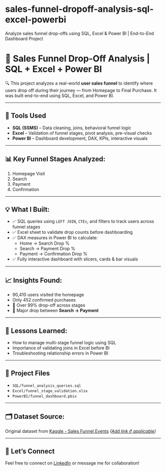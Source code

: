 # sales-funnel-dropoff-analysis-sql-excel-powerbi
Analyze sales funnel drop-offs using SQL, Excel &amp; Power BI | End-to-End Dashboard Project
# 🚀 Sales Funnel Drop-Off Analysis | SQL + Excel + Power BI

🔍 This project analyzes a real-world **user sales funnel** to identify where users drop off during their journey — from Homepage to Final Purchase. It was built end-to-end using SQL, Excel, and Power BI.

---

## 🔧 Tools Used
- **SQL (SSMS)** – Data cleaning, joins, behavioral funnel logic
- **Excel** – Validation of funnel stages, pivot analysis, pre-visual checks
- **Power BI** – Dashboard development, DAX, KPIs, interactive visuals

---

## 📊 Key Funnel Stages Analyzed:
1. Homepage Visit  
2. Search  
3. Payment  
4. Confirmation

---

## 💡 What I Built:
- ✅ SQL queries using `LEFT JOIN`, `CTEs`, and filters to track users across funnel stages  
- ✅ Excel sheet to validate drop counts before dashboarding  
- ✅ DAX measures in Power BI to calculate:
    - Home → Search Drop %
    - Search → Payment Drop %
    - Payment → Confirmation Drop %
- ✅ Fully interactive dashboard with slicers, cards & bar visuals

---

## 📈 Insights Found:
- 90,410 users visited the homepage  
- Only 452 confirmed purchases  
- 🔻 Over 99% drop-off across stages  
- 🚨 Major drop between **Search → Payment**

---

## 🧠 Lessons Learned:
- How to manage multi-stage funnel logic using SQL
- Importance of validating joins in Excel before BI
- Troubleshooting relationship errors in Power BI

---

## 📁 Project Files

- `SQL/funnel_analysis_queries.sql`
- `Excel/funnel_stage_validation.xlsx`
- `PowerBI/funnel_dashboard.pbix`

---

## 🗂 Dataset Source:
Original dataset from [Kaggle - Sales Funnel Events](#) *([Add link if applicable](https://www.kaggle.com/datasets/andrewjayasatyo/sales-funnel-data-user-drop-off-analysis/data))*

---

## 🔗 Let’s Connect
Feel free to connect on [LinkedIn](https://www.linkedin.com/in/yourprofile/) or message me for collaboration!










